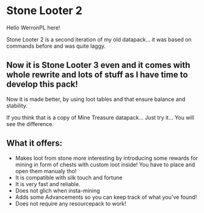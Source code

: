 
   <h1>Stone Looter 2</h1>
    <p>Hello WerronPL here!</p>
    <p>Stone Looter 2 is a second iteration of my old datapack... it was based on commands before and was quite laggy.</p>
    <h2>Now it is Stone Looter 3 even and it comes with whole rewrite and lots of stuff as I have time to develop this pack!</h2>
    <p>Now it is made better, by using loot tables and that ensure balance and stability.</p>
    <p>If you think that is a copy of Mine Treasure datapack... Just try it... You will see the difference.</p>
    <h2>What it offers:</h2>
    <ul>
        <li>Makes loot from stone more interesting by introducing some rewards for mining in form of chests with custom loot inside! You have to place and open them manualy tho!</li>
        <li>It is compatible with silk touch and fortune</li>
        <li>It is very fast and reliable.</li>
        <li>Does not glich when insta-mining</li>
        <li>Adds some Advancements so you can keep track of what you've found!</li>
        <li>Does not require any resourcepack to work!</li>
    </ul>

